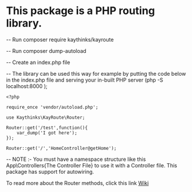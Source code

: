# This package is a PHP routing library.

-- Run composer require kaythinks/kayroute

-- Run composer dump-autoload

-- Create an index.php file 

-- The library can be used this way for example by putting the code below in the index.php file and serving your in-built PHP server (php -S localhost:8000 );

    <?php

	require_once 'vendor/autoload.php';

	use Kaythinks\KayRoute\Router;

	Router::get('/test',function(){
	    var_dump('I got here');
    });

    Router::get('/','HomeController@getHome');

-- NOTE :- You must have a namespace structure like this App\Controllers\{The Controller File} to use it with a Controller file. This package has support for autowiring.

To read more about the Router methods, click this link <a href="https://github.com/kaythinks/KayRoute/wiki/Router">Wiki</a>